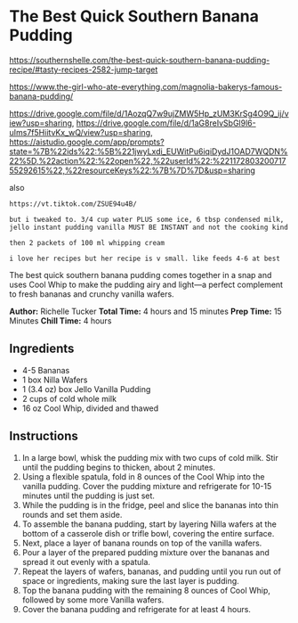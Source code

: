 # The Best Quick Southern Banana Pudding


https://southernshelle.com/the-best-quick-southern-banana-pudding-recipe/#tasty-recipes-2582-jump-target

https://www.the-girl-who-ate-everything.com/magnolia-bakerys-famous-banana-pudding/


https://drive.google.com/file/d/1AozqQ7w9ujZMW5Hp_zUM3KrSg4O9Q_ij/view?usp=sharing, https://drive.google.com/file/d/1aG8reIvSbGl9l6-uIms7f5HiitvKx_wQ/view?usp=sharing, https://aistudio.google.com/app/prompts?state=%7B%22ids%22:%5B%221jwyLxdi_EUWitPu6iqiDydJ1OAD7WQDN%22%5D,%22action%22:%22open%22,%22userId%22:%22117280320071755292615%22,%22resourceKeys%22:%7B%7D%7D&usp=sharing

also

```
https://vt.tiktok.com/ZSUE94u4B/

but i tweaked to. 3/4 cup water PLUS some ice, 6 tbsp condensed milk, jello instant pudding vanilla MUST BE INSTANT and not the cooking kind

then 2 packets of 100 ml whipping cream

i love her recipes but her recipe is v small. like feeds 4-6 at best
```


The best quick southern banana pudding comes together in a snap and uses Cool Whip to make the pudding airy and light—a perfect complement to fresh bananas and crunchy vanilla wafers.

**Author:** Richelle Tucker
**Total Time:** 4 hours and 15 minutes
**Prep Time:** 15 Minutes
**Chill Time:** 4 hours

## Ingredients

*   4-5 Bananas
*   1 box Nilla Wafers
*   1 (3.4 oz) box Jello Vanilla Pudding
*   2 cups of cold whole milk
*   16 oz Cool Whip, divided and thawed

## Instructions

1.  In a large bowl, whisk the pudding mix with two cups of cold milk. Stir until the pudding begins to thicken, about 2 minutes.
2.  Using a flexible spatula, fold in 8 ounces of the Cool Whip into the vanilla pudding. Cover the pudding mixture and refrigerate for 10-15 minutes until the pudding is just set.
3.  While the pudding is in the fridge, peel and slice the bananas into thin rounds and set them aside.
4.  To assemble the banana pudding, start by layering Nilla wafers at the bottom of a casserole dish or trifle bowl, covering the entire surface.
5.  Next, place a layer of banana rounds on top of the vanilla wafers.
6.  Pour a layer of the prepared pudding mixture over the bananas and spread it out evenly with a spatula.
7.  Repeat the layers of wafers, bananas, and pudding until you run out of space or ingredients, making sure the last layer is pudding.
8.  Top the banana pudding with the remaining 8 ounces of Cool Whip, followed by some more Vanilla wafers.
9.  Cover the banana pudding and refrigerate for at least 4 hours.